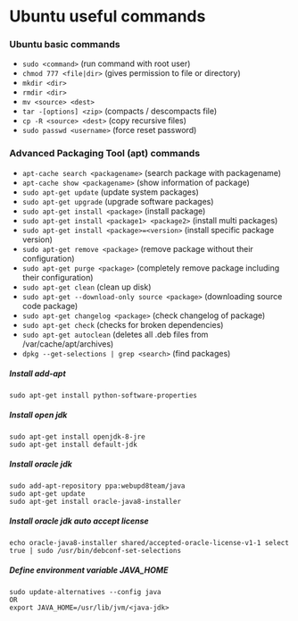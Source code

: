 # Ubuntu useful commands

### Ubuntu basic commands
* `sudo <command>`  (run command with root user)
* `chmod 777 <file|dir>` (gives permission to file or directory)
* `mkdir <dir>`
* `rmdir <dir>`
* `mv <source> <dest>`
* `tar -[options] <zip>` (compacts / descompacts file)
* `cp -R <source> <dest>` (copy recursive files)
* `sudo passwd <username>` (force reset password)

### Advanced Packaging Tool (apt) commands
* `apt-cache search <packagename>` (search package with packagename)
* `apt-cache show <packagename>` (show information of package)
* `sudo apt-get update` (update system packages)
* `sudo apt-get upgrade` (upgrade software packages)
* `sudo apt-get install <package>` (install package)
* `sudo apt-get install <package1> <package2>` (install multi packages)
* `sudo apt-get install <package>=<version>` (install specific package version)
* `sudo apt-get remove <package>` (remove package without their configuration)
* `sudo apt-get purge <package>` (completely remove package including their configuration)
* `sudo apt-get clean` (clean up disk)
* `sudo apt-get --download-only source <package>` (downloading source code package)
* `sudo apt-get changelog <package>` (check changelog of package)
* `sudo apt-get check` (checks for broken dependencies)
* `sudo apt-get autoclean` (deletes all .deb files from /var/cache/apt/archives)
* `dpkg --get-selections | grep <search>`  (find packages)

##### Install add-apt
    sudo apt-get install python-software-properties

##### Install open jdk
    sudo apt-get install openjdk-8-jre
    sudo apt-get install default-jdk

##### Install oracle jdk
    sudo add-apt-repository ppa:webupd8team/java
    sudo apt-get update
    sudo apt-get install oracle-java8-installer

##### Install oracle jdk auto accept license
    echo oracle-java8-installer shared/accepted-oracle-license-v1-1 select true | sudo /usr/bin/debconf-set-selections

##### Define environment variable JAVA_HOME
    sudo update-alternatives --config java
    OR
    export JAVA_HOME=/usr/lib/jvm/<java-jdk>
